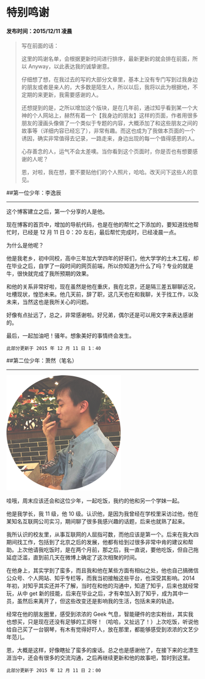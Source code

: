 特别鸣谢 
===

#### 发布时间：2015/12/11 凌晨


>写在前面的话：
>
> 这里的鸣谢名单，会根据更新时间进行排序，最新更新的就会排在前面，所以 Anyway，以此表达我的诚挚谢意。
> 
> 仔细想了想，在我过去的写的大部分文章里，基本上没有专门写到过我身边的朋友或者是亲人的，大多数是陌生人，所以以后，我将以此为根据地，不定期的来更新，我需要感谢的人。
> 
> 还想提到的是，之所以增加这个版块，是在几年前，通过知乎看到某一个大神的个人网站上，赫然有着一个【我身边的朋友】这样的页面，作者用很多朋友的漫画头像做了一个类似于专题的内容，大概添加了和这些朋友之间的故事等（详细内容已经忘了），非常有趣。而这也成为了我做本页面的一个诱因，确实非常值得去记录，一路走来，身边出现的每一个值得感恩的人。
> 
> 心存善念的人，运气不会太差噢。当你看到这个页面时，你是否也有想要感谢的人呢？
> 
> 恩，对啦，我在想，要不要贴他们的个人照片，哈哈。改天问下这些人的意见。



##第一位少年：李逸辰

----------

这个博客建立之后，第一个分享的人是他。

现在博客的首页中，增加的导航代码，也是在他的帮忙之下添加的，要知道找他帮忙时，已经是 12 月 11 日 0：20 左右，最后帮忙完成时，已经凌晨一点。

为什么是他呢？

他是我老乡，初中同校，高中三年加大学四年的好哥们，他大学学的土木工程，却在毕业之后，自学了一段时间的网页前端，所以你知道为什么了吗？专业的就是牛，很快就完成了我所预期的效果。

和他的关系非常好啦，现在虽然是他在重庆，我在北京，还是隔三差五聊聊近况，吐槽现状，惶恐未来。他几天前，辞了职，这几天也在和我聊，关于找工作，以及未来，当然这也是我所关心的问题。

好像有点扯远了，总之，非常感谢啦。好兄弟，偶尔还是可以用文字来表达感谢的。

最后，一起加油吧！骚年。想象美好的事情终会发生。

`此部分更新于 2015 年 12 月 11 日 1：40`



##第二位少年：萧然（笔名）

----------


![houxiao](imgs/thanks/houxiao.png)

哇哦，周末应该还会和这位少年，一起吃饭，我约的他和另一个学妹一起。

他是我学长，我 11 级，他 10 级。认识他，是因为我曾经在学校里采访过他，他在某知名互联网公司实习，期间聊了很多我感兴趣的话题，后来也就熟了起来。

我所认识的校友里，从事互联网的人屈指可数，而他应该是第一个。后来在我大四期间找工作，包括到了北京之后的发展，他都有给到过很多非常中肯的建议和帮助。上次他请我吃饭时，是在两个月前，那之后，我一直说，要他吃饭，但自己拖延症泛滥，直到前几天在微博上确定了这次相聚的时间。

在他身上，其实学到了蛮多，而且我和他在某些方面有相似之处，他也自己搞微信公众号、个人网站、知乎专栏等，而我当初接触这些平台，也深受其影响。2014 年初，对知乎其实还并不了解，当时在和他的沟通中，知道了知乎，后来也就经常玩，从中 get 新的技能，后来在毕业之后，才有幸加入到了知乎，成为其中一员，虽然后来离开了，但这些改变还是影响我的生活，包括未来的轨迹。

经常在他的朋友圈里，感受到浓浓的 Geek 气息，智能硬件的忠实粉丝，其实我也想买，只是现在还没有足够的工资呀！（哈哈，又扯远了！）上次吃饭，听说他给自己买了一台钢琴，有木有觉得好吓人，放在那里，都能够感受到浓浓的文艺少年范儿。

恩，大概是这样，好像瞎扯了蛮多的废话。总之也是感谢他了，在接下来的北漂生涯当中，还会有很多的交流沟通，之后再继续更新和他的故事吧，暂时到这里。

`此部分更新于 2015 年 12 月 11 日 2：00`
